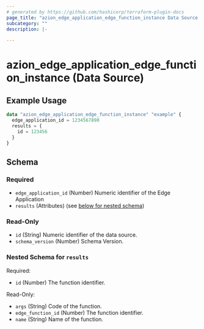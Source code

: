 ```yaml
---
# generated by https://github.com/hashicorp/terraform-plugin-docs
page_title: "azion_edge_application_edge_function_instance Data Source - terraform-provider-azion"
subcategory: ""
description: |-
  
---
```


# azion_edge_application_edge_function_instance (Data Source)



## Example Usage

```terraform
data "azion_edge_application_edge_function_instance" "example" {
  edge_application_id = 1234567890
  results = {
    id = 123456
  }
}
```

<!-- schema generated by tfplugindocs -->
## Schema

### Required

- `edge_application_id` (Number) Numeric identifier of the Edge Application
- `results` (Attributes) (see [below for nested schema](#nestedatt--results))

### Read-Only

- `id` (String) Numeric identifier of the data source.
- `schema_version` (Number) Schema Version.

<a id="nestedatt--results"></a>
### Nested Schema for `results`

Required:

- `id` (Number) The function identifier.

Read-Only:

- `args` (String) Code of the function.
- `edge_function_id` (Number) The function identifier.
- `name` (String) Name of the function.
